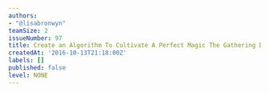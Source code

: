 ```yaml
---
authors:
- "@lisabronwyn"
teamSize: 2
issueNumber: 97
title: Create an Algorithm To Cultivate A Perfect Magic The Gathering Deck
createdAt: '2016-10-13T21:18:00Z'
labels: []
published: false
level: NONE
---
```






